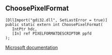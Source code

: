 ## ChoosePixelFormat

```
[DllImport("gdi32.dll", SetLastError = true)]
public static extern int ChoosePixelFormat(
   IntPtr hdc,
   [In] ref PIXELFORMATDESCRIPTOR ppfd
);
```

[Microsoft documentation](https://docs.microsoft.com/en-us/windows/win32/api/wingdi/nf-wingdi-choosepixelformat)
